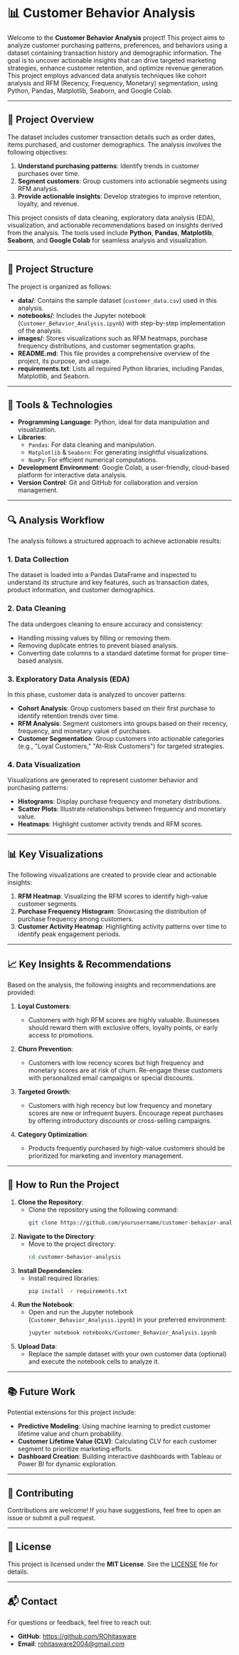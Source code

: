# 📊 Customer Behavior Analysis

Welcome to the **Customer Behavior Analysis** project! This project aims to analyze customer purchasing patterns, preferences, and behaviors using a dataset containing transaction history and demographic information. The goal is to uncover actionable insights that can drive targeted marketing strategies, enhance customer retention, and optimize revenue generation. This project employs advanced data analysis techniques like cohort analysis and RFM (Recency, Frequency, Monetary) segmentation, using Python, Pandas, Matplotlib, Seaborn, and Google Colab.

---

## 📝 Project Overview

The dataset includes customer transaction details such as order dates, items purchased, and customer demographics. The analysis involves the following objectives:
1. **Understand purchasing patterns**: Identify trends in customer purchases over time.
2. **Segment customers**: Group customers into actionable segments using RFM analysis.
3. **Provide actionable insights**: Develop strategies to improve retention, loyalty, and revenue.

This project consists of data cleaning, exploratory data analysis (EDA), visualization, and actionable recommendations based on insights derived from the analysis. The tools used include **Python**, **Pandas**, **Matplotlib**, **Seaborn**, and **Google Colab** for seamless analysis and visualization.

---

## 📂 Project Structure

The project is organized as follows:
- **data/**: Contains the sample dataset (`customer_data.csv`) used in this analysis.
- **notebooks/**: Includes the Jupyter notebook (`Customer_Behavior_Analysis.ipynb`) with step-by-step implementation of the analysis.
- **images/**: Stores visualizations such as RFM heatmaps, purchase frequency distributions, and customer segmentation graphs.
- **README.md**: This file provides a comprehensive overview of the project, its purpose, and usage.
- **requirements.txt**: Lists all required Python libraries, including Pandas, Matplotlib, and Seaborn.

---

## 🔧 Tools & Technologies

- **Programming Language**: Python, ideal for data manipulation and visualization.
- **Libraries**:
  - `Pandas`: For data cleaning and manipulation.
  - `Matplotlib` & `Seaborn`: For generating insightful visualizations.
  - `NumPy`: For efficient numerical computations.
- **Development Environment**: Google Colab, a user-friendly, cloud-based platform for interactive data analysis.
- **Version Control**: Git and GitHub for collaboration and version management.

---

## 🔍 Analysis Workflow

The analysis follows a structured approach to achieve actionable results:

### 1. Data Collection
The dataset is loaded into a Pandas DataFrame and inspected to understand its structure and key features, such as transaction dates, product information, and customer demographics.

### 2. Data Cleaning
The data undergoes cleaning to ensure accuracy and consistency:
- Handling missing values by filling or removing them.
- Removing duplicate entries to prevent biased analysis.
- Converting date columns to a standard datetime format for proper time-based analysis.

### 3. Exploratory Data Analysis (EDA)
In this phase, customer data is analyzed to uncover patterns:
- **Cohort Analysis**: Group customers based on their first purchase to identify retention trends over time.
- **RFM Analysis**: Segment customers into groups based on their recency, frequency, and monetary value of purchases.
- **Customer Segmentation**: Group customers into actionable categories (e.g., "Loyal Customers," "At-Risk Customers") for targeted strategies.

### 4. Data Visualization
Visualizations are generated to represent customer behavior and purchasing patterns:
- **Histograms**: Display purchase frequency and monetary distributions.
- **Scatter Plots**: Illustrate relationships between frequency and monetary value.
- **Heatmaps**: Highlight customer activity trends and RFM scores.

---

## 📊 Key Visualizations

The following visualizations are created to provide clear and actionable insights:
1. **RFM Heatmap**: Visualizing the RFM scores to identify high-value customer segments.
2. **Purchase Frequency Histogram**: Showcasing the distribution of purchase frequency among customers.
3. **Customer Activity Heatmap**: Highlighting activity patterns over time to identify peak engagement periods.

---

## 📈 Key Insights & Recommendations

Based on the analysis, the following insights and recommendations are provided:

1. **Loyal Customers**:
   - Customers with high RFM scores are highly valuable. Businesses should reward them with exclusive offers, loyalty points, or early access to promotions.
   
2. **Churn Prevention**:
   - Customers with low recency scores but high frequency and monetary scores are at risk of churn. Re-engage these customers with personalized email campaigns or special discounts.

3. **Targeted Growth**:
   - Customers with high recency but low frequency and monetary scores are new or infrequent buyers. Encourage repeat purchases by offering introductory discounts or cross-selling campaigns.

4. **Category Optimization**:
   - Products frequently purchased by high-value customers should be prioritized for marketing and inventory management.

---

## 📜 How to Run the Project

1. **Clone the Repository**:
   - Clone the repository using the following command:
     ```bash
     git clone https://github.com/yourusername/customer-behavior-analysis.git
     ```
2. **Navigate to the Directory**:
   - Move to the project directory:
     ```bash
     cd customer-behavior-analysis
     ```
3. **Install Dependencies**:
   - Install required libraries:
     ```bash
     pip install -r requirements.txt
     ```
4. **Run the Notebook**:
   - Open and run the Jupyter notebook (`Customer_Behavior_Analysis.ipynb`) in your preferred environment:
     ```bash
     jupyter notebook notebooks/Customer_Behavior_Analysis.ipynb
     ```
5. **Upload Data**:
   - Replace the sample dataset with your own customer data (optional) and execute the notebook cells to analyze it.

---

## 📚 Future Work

Potential extensions for this project include:
- **Predictive Modeling**: Using machine learning to predict customer lifetime value and churn probability.
- **Customer Lifetime Value (CLV)**: Calculating CLV for each customer segment to prioritize marketing efforts.
- **Dashboard Creation**: Building interactive dashboards with Tableau or Power BI for dynamic exploration.

---

## 🤝 Contributing

Contributions are welcome! If you have suggestions, feel free to open an issue or submit a pull request.

---

## 📄 License

This project is licensed under the **MIT License**. See the [LICENSE](LICENSE) file for details.

---

## 📬 Contact

For questions or feedback, feel free to reach out:
- **GitHub**: https://github.com/ROhitasware
- **Email**: rohitasware2004@gmail.com
